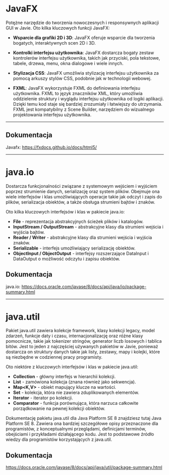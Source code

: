 # JavaFX

Potężne narzędzie do tworzenia nowoczesnych i responsywnych aplikacji GUI w Javie. Oto kilka kluczowych funkcji JavaFX:

- **Wsparcie dla grafiki 2D i 3D**: JavaFX oferuje wsparcie dla tworzenia bogatych, interaktywnych scen 2D i 3D.

- **Kontrolki interfejsu użytkownika**: JavaFX dostarcza bogaty zestaw kontrolerów interfejsu użytkownika, takich jak przyciski, pola tekstowe, tabele, drzewa, menu, okna dialogowe i wiele innych.

- **Stylizacja CSS**: JavaFX umożliwia stylizację interfejsu użytkownika za pomocą arkuszy stylów CSS, podobnie jak w technologii webowej.

- **FXML**: JavaFX wykorzystuje FXML do definiowania interfejsu użytkownika. FXML to język znaczników XML, który umożliwia oddzielenie struktury i wyglądu interfejsu użytkownika od logiki aplikacji. Dzięki temu kod staje się bardziej zrozumiały i łatwiejszy do utrzymania. FXML jest kompatybilny z Scene Builder, narzędziem do wizualnego projektowania interfejsu użytkownika.

---

## Dokumentacja

Javafx: https://fxdocs.github.io/docs/html5/


------------------------------------------------------------------------------------------------------------

# java.io 

Dostarcza funkcjonalności związane z systemowym wejściem i wyjściem poprzez strumienie danych, serializację oraz system plików. Obejmuje ona wiele interfejsów i klas umożliwiających operacje takie jak odczyt i zapis do plików, serializacja obiektów, a także obsługa strumieni bajtów i znaków.

Oto kilka kluczowych interfejsów i klas w pakiecie java.io:
- **File** - reprezentacja abstrakcyjnych ścieżek plików i katalogów.
- **InputStream / OutputStream** - abstrakcyjne klasy dla strumieni wejścia i wyjścia bajtów.
- **Reader / Writer** - abstrakcyjne klasy dla strumieni wejścia i wyjścia znaków.
- **Serializable** - interfejs umożliwiający serializację obiektów.
- **ObjectInput / ObjectOutput** - interfejsy rozszerzające DataInput i DataOutput o możliwość odczytu i zapisu obiektów.

## Dokumentacja

java.io: https://docs.oracle.com/javase/8/docs/api/java/io/package-summary.html

------------------------------------------------------------------------------------------------------------

# java.util

Pakiet java.util zawiera kolekcje framework, klasy kolekcji legacy, model zdarzeń, funkcje daty i czasu, internacjonalizację oraz różne klasy pomocnicze, takie jak tokenizer stringów, generator liczb losowych i tablica bitów. Jest to jeden z najczęściej używanych pakietów w Javie, ponieważ dostarcza on struktury danych takie jak listy, zestawy, mapy i kolejki, które są niezbędne w codziennej pracy programisty.

Oto niektóre z kluczowych interfejsów i klas w pakiecie java.util:
- **Collection<E>** - główny interfejs w hierarchii kolekcji.
- **List<E>** - zamówiona kolekcja (znana również jako sekwencja).
- **Map<K,V>** - obiekt mapujący klucze na wartości.
- **Set<E>** - kolekcja, która nie zawiera zduplikowanych elementów.
- **Iterator<E>** - iterator po kolekcji.
- **Comparator<T>** - funkcja porównująca, która narzuca całkowite porządkowanie na pewnej kolekcji obiektów.

Dokumentację pakietu java.util dla Java Platform SE 8 znajdziesz tutaj Java Platform SE 8. Zawiera ona bardziej szczegółowe opisy przeznaczone dla programistów, z konceptualnymi przeglądami, definicjami terminów, obejściami i przykładami działającego kodu. Jest to podstawowe źródło wiedzy dla programistów korzystających z java.util.

## Dokumentacja

https://docs.oracle.com/javase/8/docs/api/java/util/package-summary.html


